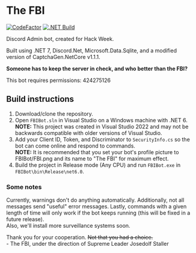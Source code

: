 # The FBI

[![CodeFactor](https://www.codefactor.io/repository/github/the-mighty-mo/fbibot/badge)](https://www.codefactor.io/repository/github/the-mighty-mo/fbibot)
[![.NET Build](https://github.com/the-mighty-mo/FBIBot/actions/workflows/dotnet.yml/badge.svg)](https://github.com/the-mighty-mo/FBIBot/actions/workflows/dotnet.yml)

Discord Admin bot, created for Hack Week.

Built using .NET 7, Discord.Net, Microsoft.Data.Sqlite, and a modified version of CaptchaGen.NetCore v1.1.1.

**Someone has to keep the server in check, and who better than the FBI?**

This bot requires permissions: 424275126

## Build instructions

1. Download/clone the repository.
2. Open `FBIBot.sln` in Visual Studio on a Windows machine with .NET 6.  
**NOTE:** This project was created in Visual Studio 2022 and may not be backwards compatible with older versions of Visual Studio.
3. Add your Client ID, Token, and Discriminator to `SecurityInfo.cs` so the bot can come online and respond to commands.  
**NOTE:** It is recommended that you set your bot's profile picture to FBIBot/FBI.png and its name to "The FBI" for maximum effect.
4. Build the project in Release mode (Any CPU) and run `FBIBot.exe` in `FBIBot\bin\Release\net6.0`.

### Some notes

Currently, warnings don't do anything automatically. Additionally, not all messages send "useful" error messages. Lastly, commands with a given length of time will only work if the bot keeps running (this will be fixed in a future release).  
Also, we'll install more surveillance systems soon.

Thank you for your cooperation. ~~Not that you had a choice.~~  
\- The FBI, under the direction of Supreme Leader Josedolf Staller
